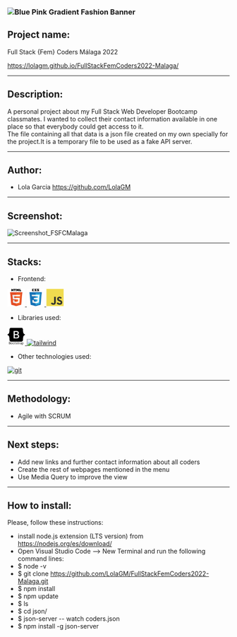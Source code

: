 ### ![Blue Pink Gradient Fashion Banner](https://user-images.githubusercontent.com/116545851/205345363-e6b004ed-fb7a-4f9d-9624-64c623efe748.gif)

## Project name: 

Full Stack {Fem} Coders Málaga 2022

https://lolagm.github.io/FullStackFemCoders2022-Malaga/

***

## Description:

A personal project about my Full Stack Web Developer Bootcamp classmates.
I wanted to collect their contact information available in one place so that everybody could get access to it.<br>
The file containing all that data is a json file created on my own specially for the project.It is a temporary file to be used as a fake API server.

***

## Author:

  * Lola Garcia https://github.com/LolaGM 

***

## Screenshot:

![Screenshot_FSFCMalaga](https://user-images.githubusercontent.com/116545851/205341083-974cc3e6-084d-4347-a0ef-a8c90d9ac9f6.png)

***

## Stacks:

  * Frontend: 
  
  <p align="left"><a href="https://www.w3.org/html/" target="_blank" rel="noreferrer"> <img src="https://raw.githubusercontent.com/devicons/devicon/master/icons/html5/html5-original-wordmark.svg" alt="html5" width="40" height="40"/> </a>
   <a href="https://www.w3schools.com/css/" target="_blank" rel="noreferrer"> <img src="https://raw.githubusercontent.com/devicons/devicon/master/icons/css3/css3-original-wordmark.svg" alt="css3" width="40" height="40"/> </a>
   <a href="https://developer.mozilla.org/en-US/docs/Web/JavaScript" target="_blank" rel="noreferrer"> <img src="https://raw.githubusercontent.com/devicons/devicon/master/icons/javascript/javascript-original.svg" alt="javascript" width="40" height="40"/> </a></p>
  
  * Libraries used:
  
  <p align="left"> <a href="https://getbootstrap.com" target="_blank" rel="noreferrer"> <img src="https://raw.githubusercontent.com/devicons/devicon/master/icons/bootstrap/bootstrap-plain-wordmark.svg" alt="bootstrap" width="40" height="40"/> </a>
   <a href="https://tailwindcss.com/" target="_blank" rel="noreferrer"> <img src="https://www.vectorlogo.zone/logos/tailwindcss/tailwindcss-icon.svg" alt="tailwind" width="40" height="40"/> </a> </p></p>
  
  * Other technologies used:
  
<p align ="left"><a href="https://git-scm.com/" target="_blank" rel="noreferrer"> <img src="https://www.vectorlogo.zone/logos/git-scm/git-scm-icon.svg" alt="git" width="40" height="40"/> </a>
</p>

***

## Methodology:

* Agile with SCRUM 

***

## Next steps:

* Add new links and further contact information about all coders
* Create the rest of webpages mentioned in the menu
* Use Media Query to improve the view

***

## How to install:

Please, follow these instructions:

 * install node.js extension (LTS version) from https://nodejs.org/es/download/
 * Open Visual Studio Code --> New Terminal and run the following command lines:
 * $ node -v 
 * $ git clone https://github.com/LolaGM/FullStackFemCoders2022-Malaga.git
 * $ npm install
 * $ npm update
 * $ ls
 * $ cd json/
 * $ json-server -- watch coders.json
 * $ npm install -g json-server
